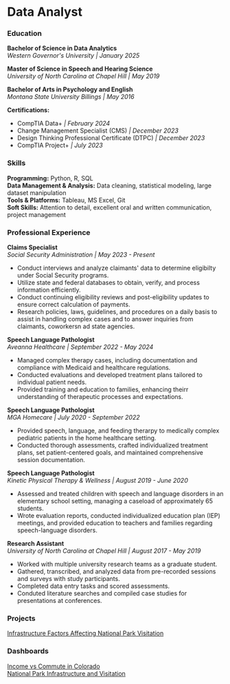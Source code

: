 # Data Analyst

### Education
**Bachelor of Science in Data Analytics**<br>
<em>Western Governor's University | January 2025</em></p>

**Master of Science in Speech and Hearing Science**<br>
<em>University of North Carolina at Chapel Hill | May 2019</em>

**Bachelor of Arts in Psychology and English**<br>
<em>Montana State University Billings | May 2016</em>

**Certifications:** <br>
- CompTIA Data+ <em>| February 2024</em>
- Change Management Specialist (CMS) <em>| December 2023</em>
- Design Thinking Professional Certificate (DTPC) <em>| December 2023</em>
- CompTIA Project+ <em>| July 2023</em>


### Skills
**Programming:** Python, R, SQL<br>
**Data Management & Analysis:** Data cleaning, statistical modeling, large dataset manipulation<br>
**Tools & Platforms:** Tableau, MS Excel, Git<br>
**Soft Skills:** Attention to detail, excellent oral and written communication, project management<br>

### Professional Experience
**Claims Specialist**<br>
<em>Social Security Administration | May 2023 - Present</em> 
- Conduct interviews and analyze claimants' data to determine eligibilty under Social Security programs.
- Utilize state and federal databases to obtain, verify, and process information efficiently.
- Conduct continuing eligibility reviews and post-eligibility updates to ensure correct calculation of payments.
- Research policies, laws, guidelines, and procedures on a daily basis to assist in handling complex cases and to answer inquiries from claimants, coworkersn ad state agencies.

**Speech Language Pathologist**<br>
<em>Aveanna Healthcare | September 2022 - May 2024</em> 
- Managed complex therapy cases, including documentation and compliance with Medicaid and healthcare regulations.
- Conducted evaluations and developed treatment plans tailored to individual patient needs.
- Provided training and education to families, enhancing theirr understanding of therapeutic processes and expectations.

**Speech Language Pathologist**<br>
<em>MGA Homecare | July 2020 - September 2022</em> 
- Provided speech, language, and feeding therarpy to medically complex pediatric patients in the home healthcare setting.
- Conducted thorough assessments, crafted individualized treatment plans, set patient-centered goals, and maintained comprehensive session documentation.

**Speech Language Pathologist**<br>
<em>Kinetic Physical Therapy & Wellness | August 2019 - June 2020</em> 
- Assessed and treated children with speech and language disorders in an elementary school setting, managing a caseload of approximately 65 students.
- Wrote evaluation reports, conducted individualized education plan (IEP) meetings, and provided education to teachers and families regarding speech-language disorders.

**Research Assistant**<br>
<em>University of North Carolina at Chapel Hill | August 2017 - May 2019</em> 
- Worked with multiple university research teams as a graduate student.
- Gathered, transcribed, and analyzed data from pre-recorded sessions and surveys with study participants.
- Completed data entry tasks and scored assessments.
- Conduted literature searches and compiled case studies for presentations at conferences. 


### Projects
[Infrastructure Factors Affecting National Park Visitation](https://github.com/aragonanalytics/portfolio/blob/6dbc85657ad57ef051091762581eb7fae0dd4e8e/nps_project/Infrastructure%20Factors%20Affecting%20National%20Park%20Visitation.pdf)<br>

### Dashboards
[Income vs Commute in Colorado](https://public.tableau.com/app/profile/amy.aragon/viz/IncomevsCommuteinColorado/IncomevsCommuteinColorado)<br>
[National Park Infrastructure and Visitation](https://public.tableau.com/app/profile/amy.aragon/viz/NationalParkInfrastructure/Dashboard1)<br>
